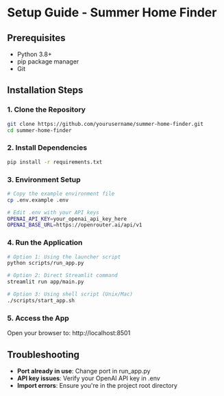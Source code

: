 # Setup Guide - Summer Home Finder

## Prerequisites
- Python 3.8+
- pip package manager
- Git

## Installation Steps

### 1. Clone the Repository
```bash
git clone https://github.com/yourusername/summer-home-finder.git
cd summer-home-finder
```

### 2. Install Dependencies
```bash
pip install -r requirements.txt
```

### 3. Environment Setup
```bash
# Copy the example environment file
cp .env.example .env

# Edit .env with your API keys
OPENAI_API_KEY=your_openai_api_key_here
OPENAI_BASE_URL=https://openrouter.ai/api/v1
```

### 4. Run the Application
```bash
# Option 1: Using the launcher script
python scripts/run_app.py

# Option 2: Direct Streamlit command
streamlit run app/main.py

# Option 3: Using shell script (Unix/Mac)
./scripts/start_app.sh
```

### 5. Access the App
Open your browser to: http://localhost:8501

## Troubleshooting
- **Port already in use**: Change port in run_app.py
- **API key issues**: Verify your OpenAI API key in .env
- **Import errors**: Ensure you're in the project root directory

